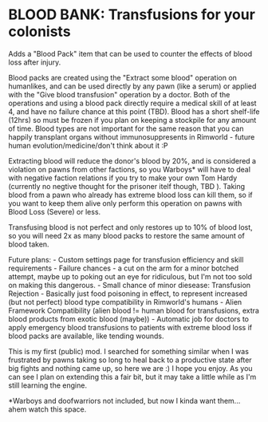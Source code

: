 BLOOD BANK: Transfusions for your colonists
===========================================
Adds a "Blood Pack" item that can be used to counter the effects of blood loss after injury.
	
Blood packs are created using the "Extract some blood" operation on humanlikes, and can be used directly by any pawn (like a serum) or applied with the "Give blood transfusion" operation by a doctor. 
Both of the operations and using a blood pack directly require a medical skill of at least 4, and have no failure chance at this point (TBD).
Blood has a short shelf-life (12hrs) so must be frozen if you plan on keeping a stockpile for any amount of time. 
Blood types are not important for the same reason that you can happily transplant organs without immunosuppresents in Rimworld - future human evolution/medicine/don't think about it :P

Extracting blood will reduce the donor's blood by 20%, and is considered a violation on pawns from other factions, so you Warboys* will have to deal with negative faction relations if you try to make your own Tom Hardy (currently no negtive thought for the prisoner itelf though, TBD ). Taking blood from a pawn who already has extreme blood loss can kill them, so if you want to keep them alive only perform this operation on pawns with Blood Loss (Severe) or less.
	
Transfusing blood is not perfect and only restores up to 10% of blood lost, so you will need 2x as many blood packs to restore the same amount of blood taken. 
	
Future plans:
	- Custom settings page for transfusion efficiency and skill requirements
	- Failure chances -  a cut on the arm for a minor botched attempt, maybe up to poking out an eye for ridiculous, but I'm not too sold on making this dangerous.
	- Small chance of minor diesease: Transfusion Rejection - Basically just food poisoning in effect, to represent increased (but not perfect) blood type compatibility in Rimworld's humans
	- Alien Framework Compatibility (alien blood != human blood for transfusions, extra blood products from exotic blood (maybe))
	- Automatic job for doctors to apply emergency blood transfusions to patients with extreme blood loss if blood packs are available, like tending wounds.
	
This is my first (public) mod. I searched for something similar when I was frustrated by pawns taking so long to heal back to a productive state after big fights and nothing came up, so here we are :) I hope you enjoy. As you can see I plan on extending this a fair bit, but it may take a little while as I'm still learning the engine.
	
*Warboys and doofwarriors not included, but now I kinda want them... ahem watch this space.
